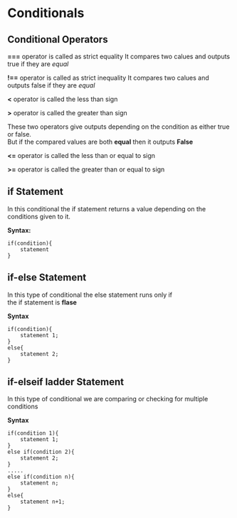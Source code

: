 # Conditionals

## Conditional Operators
**===** operator is called as strict equality
It compares two calues and outputs true if they are  *equal*

**!==** operator is called as strict inequality
It compares two calues and outputs false if they are  *equal*

**<** operator is called the less than sign

**>** operator is called the greater than sign

These two operators give outputs depending on the condition as either true or false.<br>
But if the compared values are both **equal** then it outputs **False**

**<=** operator is called the less than or equal to sign

**>=** operator is called the greater than or equal to sign

## if Statement

In this conditional the if statement returns a value depending on the conditions given to it.

**Syntax:**
```
if(condition){
    statement
}
```

## if-else Statement

In this type of conditional the else statement runs only if <br>
the if statement is **flase**

**Syntax**
```
if(condition){
    statement 1;
}
else{
    statement 2;
}
```
## if-elseif ladder Statement

In this type of conditional we are comparing or checking for multiple conditions

**Syntax**
```
if(condition 1){
    statement 1;
}
else if(condition 2){
    statement 2;
}
.....
else if(condition n){
    statement n;
}
else{
    statement n+1;
}
```
